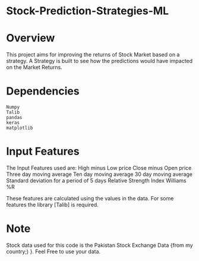 # Stock-Prediction-Strategies-ML


# Overview

This project aims for improving the returns of Stock Market based on a strategy. A Strategy is built to see how the predictions would have impacted on the Market Returns.

# Dependencies

	Numpy
	Talib
	pandas
	keras
	matplotlib


# Input Features

The Input Features used are:
	High minus Low price
	Close minus Open price
	Three day moving average
	Ten day moving average
	30 day moving average
	Standard deviation for a period of 5 days
	Relative Strength Index
	Williams %R

These features are calculated using the values in the data. For some features the library [Talib] is required.

# Note

Stock data used for this code is the Pakistan Stock Exchange Data {from my country;) }. Feel Free to use your data.
